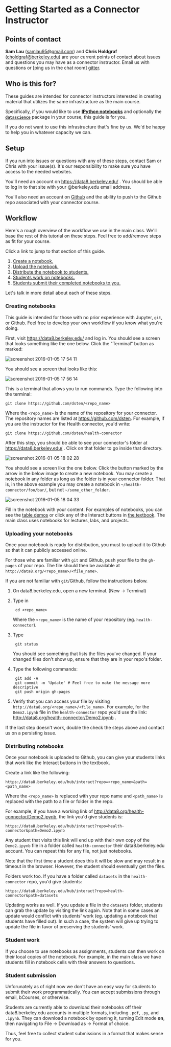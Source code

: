 # Getting Started as a Connector Instructor

## Points of contact

**Sam Lau** (samlau95@gmail.com) and **Chris Holdgraf** (choldgraf@berkeley.edu)
are your current points of contact about issues and questions you may have
as a connector instructor. Email us with questions or [ping us in the chat room]
[gitter].

[gitter]: https://gitter.im/dsten/datascience

## Who is this for?

These guides are intended for connector instructors interested in creating
material that utilizes the same infrastructure as the main course.

Specifically, if you would like to use [**IPython notebooks**][ipython] and
optionally the [**`datascience`**][datascience] package in your course, this
guide is for you.

[ipython]: http://ipython.org/notebook.html
[datascience]: https://github.com/dsten/datascience

If you do not want to use this infrastructure that's fine by us. We'd be happy
to help you in whatever capacity we can.

## Setup

If you run into issues or questions with any of these steps, contact Sam or
Chris with your issue(s). It's our responsibility to make sure you have access
to the needed websites.

You'll need an account on https://data8.berkeley.edu/ . You should be able to
log in to that site with your @berkeley.edu email address.

You'll also need an account on [Github][github] and the ability to push to the
Github repo associated with your connector course.

[github]: https://github.com/

## Workflow

Here's a rough overview of the workflow we use in the main class. We'll base the
rest of this tutorial on these steps. Feel free to add/remove steps as fit for
your course.

Click a link to jump to that section of this guide.

1. [Create a notebook.](#creating-notebooks)
2. [Upload the notebook.](#uploading-your-notebooks)
3. [Distribute the notebook to students.](#distributing-notebooks)
4. [Students work on notebooks.](#student-work)
5. [Students submit their completed notebooks to you.](#student-submission)

[dsten]: https://github.com/dsten
[interact]: http://data8.org/text/1_data.html#example-plotting-the-classics

Let's talk in more detail about each of these steps.

### Creating notebooks

This guide is intended for those with no prior experience with Jupyter, `git`,
or Github. Feel free to develop your own workflow if you know what you're doing.

First, visit https://data8.berkeley.edu/ and log in. You should see a screen that
looks something like the one below. Click the "Terminal" button as marked:

![screenshot 2016-01-05 17 54 11](https://cloud.githubusercontent.com/assets/2468904/12132922/70ea3a22-b3d5-11e5-983a-6cd2aae3b10f.png)

You should see a screen that looks like this:

![screenshot 2016-01-05 17 56 14](https://cloud.githubusercontent.com/assets/2468904/12132944/a2dfd758-b3d5-11e5-920b-14b622d4efec.png)

This is a terminal that allows you to run commands. Type the following into the
terminal:

    git clone https://github.com/dsten/<repo_name>

Where the `<repo_name>` is the name of the repository for your connector. The
repository names are listed at https://github.com/dsten. For example, if you are
the instructor for the Health connector, you'd write:

    git clone https://github.com/dsten/health-connector

After this step, you should be able to see your connector's folder at
https://data8.berkeley.edu/ . Click on that folder to go inside that directory.

![screenshot 2016-01-05 18 02 28](https://cloud.githubusercontent.com/assets/2468904/12133071/a1a3be9e-b3d6-11e5-9efa-74cffcaba1e0.png)

You should see a screen like the one below. Click the button marked by the arrow
in the below image to create a new notebook. You may create a notebook in any
folder as long as the folder is in your connector folder. That is, in the
above example you may create a notebook in `~/health-connector/foo/bar/`, but
not `~/some_other_folder`.

![screenshot 2016-01-05 18 04 33](https://cloud.githubusercontent.com/assets/2468904/12133094/d7786e98-b3d6-11e5-8118-3a82bec33492.png)

Fill in the notebook with your content. For examples of notebooks, you can see
the [table demos][demos] or click any of the Interact buttons in [the
textbook][textbook]. The main class uses notebooks for lectures, labs, and
projects.

[demos]: https://github.com/deculler/TableDemos
[textbook]: http://data8.org/text/

### Uploading your notebooks

Once your notebook is ready for distribution, you must to upload it to Github so
that it can publicly accessed online.

For those who are familiar with `git` and Github, push your file to the
`gh-pages` of your repo. The file should then be available at
`http://data8.org/<repo_name>/<file_name>`.

If you are not familiar with `git`/Github, follow the instructions below.

1. On data8.berkeley.edu, open a new terminal. (New -> Terminal)
2. Type in

        cd <repo_name>

    Where the `<repo_name>` is the name of your repository (eg.
    `health-connector`).

3. Type

        git status

    You should see something that lists the files you've changed. If your
    changed files don't show up, ensure that they are in your repo's folder.

4. Type the following commands:

        git add -A
        git commit -m 'Update' # Feel free to make the message more descriptive
        git push origin gh-pages

5. Verify that you can access your file by visiting
`http://data8.org/<repo_name>/<file_name>`. For example, for the `Demo2.ipynb`
file in the `health-connector` repo you'd use the link:
http://data8.org/health-connector/Demo2.ipynb .

If the last step doesn't work, double the check the steps above and contact us
on a persisting issue.

### Distributing notebooks

Once your notebook is uploaded to Github, you can give your students links that
work like the Interact buttons in the textbook.

Create a link like the following:

    https://data8.berkeley.edu/hub/interact?repo=<repo_name>&path=<path_name>

Where the `<repo_name>` is replaced with your repo name and `<path_name>` is
replaced with the path to a file or folder in the repo.

For example, if you have a working link of
http://data8.org/health-connector/Demo2.ipynb, the link you'd give students is:

    https://data8.berkeley.edu/hub/interact?repo=health-connector&path=Demo2.ipynb

Any student that visits this link will end up with their own copy of the
`Demo2.ipynb` file in a folder called `health-connector` their
data8.berkeley.edu account. You can repeat this for any file, not just
notebooks.

Note that the first time a student does this it will be slow and may result in a
timeout in the browser. However, the student should eventually get the files.

Folders work too. If you have a folder called `datasets` in the
`health-connector` repo, you'd give students:

    https://data8.berkeley.edu/hub/interact?repo=health-connector&path=datasets

Updating works as well. If you update a file in the `datasets` folder, students
can grab the update by visiting the link again. Note that in some cases an
update would conflict with students' work (eg. updating a notebook that
students have filled out). In such a case, the system will give up trying to
update the file in favor of preserving the students' work.

### Student work

If you choose to use notebooks as assignments, students can then work on their
local copies of the notebook. For example, in the main class we have students
fill in notebook cells with their answers to questions.

### Student submission

Unforunately as of right now we don't have an easy way for students to submit
their work programmatically. You can accept submissions through email, bCourses,
or otherwise.

Students are currently able to download their notebooks off their
data8.berkeley.edu accounts in multiple formats, including `.pdf`, `.py`, and
`.ipynb`. They can download a notebook by opening it, turning Edit mode **on**,
then navigating to File -> Download as -> Format of choice.

Thus, feel free to collect student submissions in a format that makes sense for
you.
